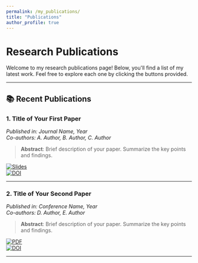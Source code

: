 ```yaml
---
permalink: /my_publications/
title: "Publications"
author_profile: true
---
```


# Research Publications

Welcome to my research publications page! Below, you'll find a list of my latest work. Feel free to explore each one by clicking the buttons provided.

---

## 📚 Recent Publications

### 1. **Title of Your First Paper**
*Published in: Journal Name, Year*  
*Co-authors: A. Author, B. Author, C. Author*

> **Abstract**: Brief description of your paper. Summarize the key points and findings.

[![Slides](https://img.shields.io/badge/PDF-Download-blue)](https://link-to-your-paper.pdf)  
[![DOI](https://img.shields.io/badge/DOI-Link-orange)](https://doi.org/your-doi-link)

---

### 2. **Title of Your Second Paper**
*Published in: Conference Name, Year*  
*Co-authors: D. Author, E. Author*

> **Abstract**: Brief description of your paper. Summarize the key points and findings.

[![PDF](https://img.shields.io/badge/PDF-Download-blue)](https://link-to-your-paper.pdf)  
[![DOI](https://img.shields.io/badge/DOI-Link-orange)](https://doi.org/your-doi-link)

---